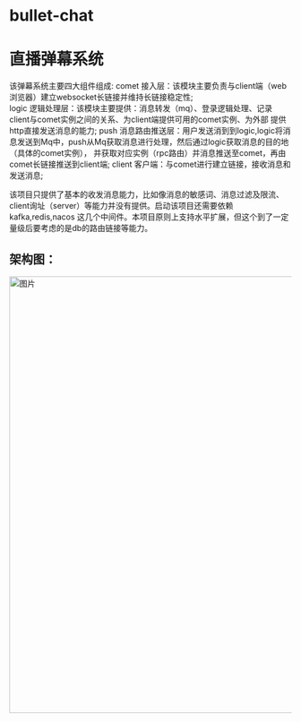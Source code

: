 # bullet-chat
# 直播弹幕系统
该弹幕系统主要四大组件组成:
comet 接入层：该模块主要负责与client端（web浏览器）建立websocket长链接并维持长链接稳定性; <br>
logic 逻辑处理层：该模块主要提供：消息转发（mq）、登录逻辑处理、记录client与comet实例之间的关系、为client端提供可用的comet实例、为外部
提供http直接发送消息的能力;
push 消息路由推送层：用户发送消到到logic,logic将消息发送到Mq中，push从Mq获取消息进行处理，然后通过logic获取消息的目的地（具体的comet实例），
并获取对应实例（rpc路由）并消息推送至comet，再由comet长链接推送到client端;
client 客户端：与comet进行建立链接，接收消息和发送消息;

该项目只提供了基本的收发消息能力，比如像消息的敏感词、消息过滤及限流、client询址（server）等能力并没有提供。启动该项目还需要依赖
kafka,redis,nacos 这几个中间件。本项目原则上支持水平扩展，但这个到了一定量级后要考虑的是db的路由链接等能力。

## 架构图：
<img width="780" alt="图片" src="https://user-images.githubusercontent.com/9714046/205480482-eb04c2b4-8e74-4851-9c14-e9bb6e2458ce.png">
